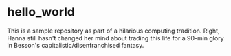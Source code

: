 # hello_world
This is a sample repository as part of a hilarious computing tradition.
Right, Hanna still hasn't changed her mind about trading this life for a 90-min glory in Besson's capitalistic/disenfranchised fantasy.
